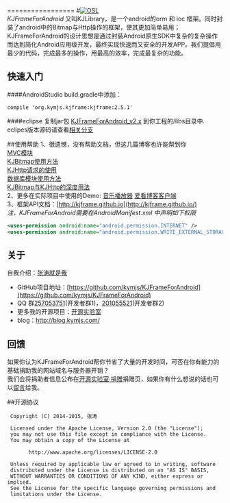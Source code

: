 =================
#[![OSL](http://www.kymjs.com/image/logo_s.png)](http://www.kymjs.com/works/)   
*KJFrameForAndroid* 又叫KJLibrary，是一个android的orm 和 ioc 框架。同时封装了android中的Bitmap与Http操作的框架，使其更加简单易用；<br>
KJFrameForAndroid的设计思想是通过封装Android原生SDK中复杂的复杂操作而达到简化Android应用级开发，最终实现快速而又安全的开发APP。我们提倡用最少的代码，完成最多的操作，用最高的效率，完成最复杂的功能。<br>

## 快速入门
####AndroidStudio
build.gradle中添加：  
``` 
compile 'org.kymjs.kjframe:kjframe:2.5.1'
```
####eclipse
复制jar包 [KJFrameForAndroid_v2.x](https://github.com/kymjs/KJFrameForAndroid/tree/master/binrary) 到你工程的/libs目录中.   
eclipes版本源码请查看[相关分支](https://github.com/kymjs/KJFrameForAndroid/tree/eclipse_end)   

##使用帮助
1、很遗憾，没有帮助文档，但这几篇博客也许能帮到你  
    [MVC模块](https://github.com/kymjs/KJFrameForAndroid/wiki/MVCLibrary_cn)   
    [KJBitmap使用方法](http://www.kymjs.com/code/2015/03/25/01/)   
    [KJHttp请求的使用](http://www.kymjs.com/code/2015/05/12/01/)   
    [数据库模块使用方法](https://github.com/kymjs/KJFrameForAndroid/wiki/DBLibrary)   
    [KJBitmap与KJHttp的深度用法](http://www.kymjs.com/code/2015/09/24/01/)   
2、更多在实际项目中使用的Demo: [音乐播放器](https://github.com/KJFrame/KJMusic) [爱看博客客户端](https://github.com/KJFrame/KJBlog)    
3、框架API文档：[http://kjframe.github.io](http://kjframe.github.io/)    
*注，KJFrameForAndroid需要在AndroidManifest.xml 中声明如下权限*
```xml
<uses-permission android:name="android.permission.INTERNET" />
<uses-permission android:name="android.permission.WRITE_EXTERNAL_STORAGE" />
```

## 关于
自我介绍：[张涛就是我](http://blog.kymjs.com/about)<br>
* GitHub项目地址：[https://github.com/kymjs/KJFrameForAndroid](https://github.com/kymjs/KJFrameForAndroid)  
* QQ 群[257053751](http://jq.qq.com/?_wv=1027&k=WoM2Aa)(开发者群1)，[201055521](http://jq.qq.com/?_wv=1027&k=MBVdpK)(开发者群2)<br>
* 更多我的开源项目：[开源实验室](http://www.kymjs.com/works)
* blog：http://blog.kymjs.com/

## 回馈
如果你认为KJFrameForAndroid帮你节省了大量的开发时间，可否在你有能力的基础捐助我的网站域名与服务器开销？<br>
我们会将捐助者信息公布在[开源实验室·捐赠](http://www.kymjs.com/donate)捐赠页，如果你有什么想说的话也可以[留言](http://www.kymjs.com/tweet)给我。


##开源协议
```
 Copyright (C) 2014-1015, 张涛
 
 Licensed under the Apache License, Version 2.0 (the "License");
 you may not use this file except in compliance with the License.
 You may obtain a copy of the License at

       http://www.apache.org/licenses/LICENSE-2.0

 Unless required by applicable law or agreed to in writing, software
 distributed under the License is distributed on an "AS IS" BASIS,
 WITHOUT WARRANTIES OR CONDITIONS OF ANY KIND, either express or implied.
 See the License for the specific language governing permissions and
 limitations under the License.
 ```
